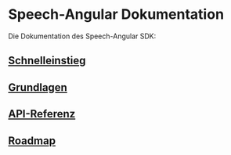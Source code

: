 # Speech-Angular Dokumentation

Die Dokumentation des Speech-Angular SDK:

## [Schnelleinstieg](./QuickStart.md)

## [Grundlagen](./design/README.md)

## [API-Referenz](https://lingualogic.de/speech-angular/docs/latest/api)

## [Roadmap](./roadmap/Roadmap-2018.md)
